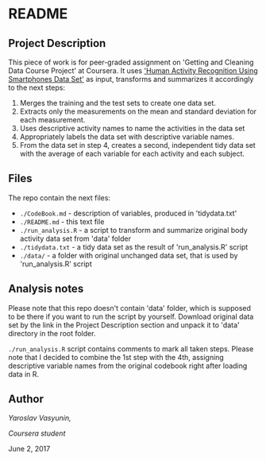 # README

## Project Description

This piece of work is for peer-graded assignment on 'Getting and Cleaning Data Course Project' at Coursera. It uses ['Human Activity Recognition Using Smartphones Data Set'](http://archive.ics.uci.edu/ml/datasets/Human+Activity+Recognition+Using+Smartphones#) as input, transforms and summarizes it accordingly to the next steps:

1. Merges the training and the test sets to create one data set.
2. Extracts only the measurements on the mean and standard deviation for each measurement.
3. Uses descriptive activity names to name the activities in the data set
4. Appropriately labels the data set with descriptive variable names.
5. From the data set in step 4, creates a second, independent tidy data set with the average of each variable for each activity and each subject.

## Files
The repo contain the next files:
* `./CodeBook.md` - description of variables, produced in 'tidydata.txt'
* `./README.md` - this text file
* `./run_analysis.R` - a script to transform and summarize original body activity data set from 'data' folder
* `./tidydata.txt`  - a tidy data set as the result of 'run_analysis.R' script
* `./data/` - a folder with original unchanged data set, that is used by 'run_analysis.R' script

## Analysis notes

Please note that this repo doesn't contain 'data' folder, which is supposed to be there if you want to run the script by yourself. Download original data set by the link in the Project Description section and unpack it to 'data' directory in the root folder.

`./run_analysis.R` script contains comments to mark all taken steps. Please note that I decided to combine the 1st step with the 4th, assigning descriptive variable names from the original codebook right after loading data in R.

## Author
_Yaroslav Vasyunin,_

_Coursera student_

June 2, 2017

